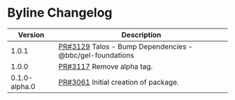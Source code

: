 # Byline Changelog

| Version       | Description |
|---------------|-------------|
| 1.0.1 | [PR#3129](https://github.com/bbc/psammead/pull/3129) Talos - Bump Dependencies - @bbc/gel-foundations |
| 1.0.0         | [PR#3117](https://github.com/bbc/psammead/pull/3117) Remove alpha tag. |
| 0.1.0-alpha.0 | [PR#3061](https://github.com/bbc/psammead/pull/3061) Initial creation of package. |
